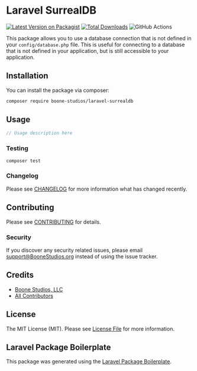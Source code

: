 # Laravel SurrealDB

[![Latest Version on Packagist](https://img.shields.io/packagist/v/BooneStudios/laravel-surrealdb.svg?style=flat-square)](https://packagist.org/packages/BooneStudios/laravel-surrealdb)
[![Total Downloads](https://img.shields.io/packagist/dt/BooneStudios/laravel-surrealdb.svg?style=flat-square)](https://packagist.org/packages/BooneStudios/laravel-surrealdb)
![GitHub Actions](https://github.com/BooneStudios/laravel-surrealdb/actions/workflows/main.yml/badge.svg)

This package allows you to use a database connection that is not defined in your `config/database.php` file. This is useful for connecting to a database that is not defined in your application, but is still accessible to your application.

## Installation

You can install the package via composer:

```bash
composer require boone-studios/laravel-surrealdb
```

## Usage

```php
// Usage description here
```

### Testing

```bash
composer test
```

### Changelog

Please see [CHANGELOG](CHANGELOG.md) for more information what has changed recently.

## Contributing

Please see [CONTRIBUTING](CONTRIBUTING.md) for details.

### Security

If you discover any security related issues, please email support@BooneStudios.org instead of using the issue tracker.

## Credits

-   [Boone Studios, LLC](https://github.com/BooneStudios)
-   [All Contributors](../../contributors)

## License

The MIT License (MIT). Please see [License File](LICENSE.md) for more information.

## Laravel Package Boilerplate

This package was generated using the [Laravel Package Boilerplate](https://laravelpackageboilerplate.com).
